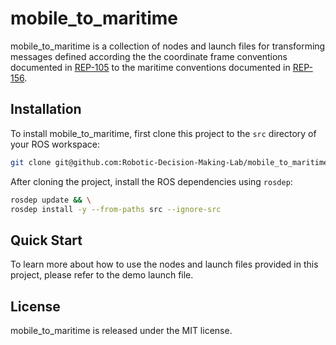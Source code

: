 # mobile_to_maritime

mobile_to_maritime is a collection of nodes and launch files for transforming
messages defined according the the coordinate frame conventions documented in
[REP-105](https://ros.org/reps/rep-0105.html) to the maritime conventions
documented in [REP-156](https://github.com/ros-infrastructure/rep/pull/398).

## Installation

To install mobile_to_maritime, first clone this project to the `src` directory
of your ROS workspace:

```bash
git clone git@github.com:Robotic-Decision-Making-Lab/mobile_to_maritime.git
```

After cloning the project, install the ROS dependencies using `rosdep`:

```bash
rosdep update && \
rosdep install -y --from-paths src --ignore-src
```

## Quick Start

To learn more about how to use the nodes and launch files provided in this
project, please refer to the demo launch file.

## License

mobile_to_maritime is released under the MIT license.
